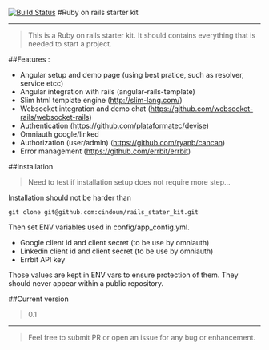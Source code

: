 

[![Build Status](https://travis-ci.org/cindoum/rails_stater_kit.svg?branch=master)](https://travis-ci.org/cindoum/rails_stater_kit) 
#Ruby on rails starter kit

---

> This is a Ruby on rails starter kit. It should contains everything that is needed to start a project.

##Features :
* Angular setup and demo page (using best pratice, such as resolver, service etcc)
* Angular integration with rails (angular-rails-template)
* Slim html template engine (http://slim-lang.com/)
* Websocket integration and demo chat (https://github.com/websocket-rails/websocket-rails)
* Authentication (https://github.com/plataformatec/devise)
* Omniauth google/linked
* Authorization (user/admin) (https://github.com/ryanb/cancan)
* Error management (https://github.com/errbit/errbit)

##Installation

> Need to test if installation setup does not require more step... 

Installation should not be harder than 
    
    git clone git@github.com:cindoum/rails_stater_kit.git 
    
Then set ENV variables used in config/app_config.yml.

* Google client id and client secret (to be use by omniauth)
* Linkedin client id and client secret (to be use by omniauth)
* Errbit API key

Those values are kept in ENV vars to ensure protection of them. They should never appear within a public repository.

##Current version
> 0.1

---
> Feel free to submit PR or open an issue for any bug or enhancement.